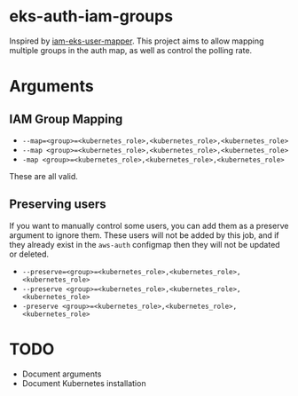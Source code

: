 # eks-auth-iam-groups

Inspired by [iam-eks-user-mapper](https://github.com/ygrene/iam-eks-user-mapper). This project aims to allow mapping multiple groups in the auth map, as well as control the polling rate.

# Arguments

## IAM Group Mapping

* `--map=<group>=<kubernetes_role>,<kubernetes_role>,<kubernetes_role>`
* `--map <group>=<kubernetes_role>,<kubernetes_role>,<kubernetes_role>`
* `-map <group>=<kubernetes_role>,<kubernetes_role>,<kubernetes_role>`

These are all valid.

## Preserving users

If you want to manually control some users, you can add them as a preserve argument to ignore them. These users will not be added by this job, and if they already exist in the `aws-auth` configmap then they will not be updated or deleted.

* `--preserve=<group>=<kubernetes_role>,<kubernetes_role>,<kubernetes_role>`
* `--preserve <group>=<kubernetes_role>,<kubernetes_role>,<kubernetes_role>`
* `-preserve <group>=<kubernetes_role>,<kubernetes_role>,<kubernetes_role>`

# TODO

* Document arguments
* Document Kubernetes installation
